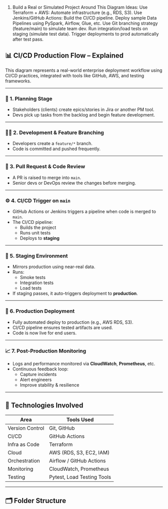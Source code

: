 1. Build a Real or Simulated Project Around This Diagram
Ideas:
Use Terraform + AWS: Automate infrastructure (e.g., RDS, S3).
Use Jenkins/GitHub Actions: Build the CI/CD pipeline.
Deploy sample Data Pipelines using PySpark, Airflow, Glue, etc.
Use Git branching strategy (feature/main) to simulate team dev.
Run integration/load tests on staging (simulate test data).
Trigger deployments to prod automatically after test pass.

## 📊 CI/CD Production Flow – Explained

This diagram represents a real-world enterprise deployment workflow using CI/CD practices, integrated with tools like GitHub, AWS, and testing frameworks.

---

### 🧠 1. Planning Stage
- Stakeholders (clients) create epics/stories in Jira or another PM tool.
- Devs pick up tasks from the backlog and begin feature development.

---

### 🧑‍💻 2. Development & Feature Branching
- Developers create a `feature/*` branch.
- Code is committed and pushed frequently.

---

### 🔁 3. Pull Request & Code Review
- A PR is raised to merge into `main`.
- Senior devs or DevOps review the changes before merging.

---

### ⚙️ 4. CI/CD Trigger on `main`
- GitHub Actions or Jenkins triggers a pipeline when code is merged to `main`.
- The CI/CD pipeline:
  - Builds the project
  - Runs unit tests
  - Deploys to **staging**

---

### 🧪 5. Staging Environment
- Mirrors production using near-real data.
- Runs:
  - Smoke tests
  - Integration tests
  - Load tests
- If staging passes, it auto-triggers deployment to **production**.

---

### 🚀 6. Production Deployment
- Fully automated deploy to production (e.g., AWS RDS, S3).
- CI/CD pipeline ensures tested artifacts are used.
- Code is now live for end users.

---

### 📈 7. Post-Production Monitoring
- Logs and performance monitored via **CloudWatch**, **Prometheus**, etc.
- Continuous feedback loop:
  - Capture incidents
  - Alert engineers
  - Improve stability & resilience

---

## 🧱 Technologies Involved

| Area            | Tools Used                          |
|-----------------|-------------------------------------|
| Version Control | Git, GitHub                         |
| CI/CD           | GitHub Actions                      |
| Infra as Code   | Terraform                           |
| Cloud           | AWS (RDS, S3, EC2, IAM)             |
| Orchestration   | Airflow / GitHub Actions            |
| Monitoring      | CloudWatch, Prometheus              |
| Testing         | Pytest, Load Testing Tools          |

---

## 🗂 Folder Structure

